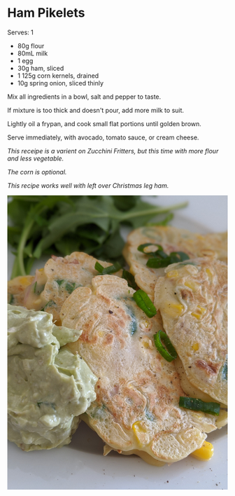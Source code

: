 # Ham Pikelets

Serves: 1

* 80g flour
* 80mL milk
* 1 egg
* 30g ham, sliced
* 1 125g corn kernels, drained
* 10g spring onion, sliced thinly

Mix all ingredients in a bowl, salt and pepper to taste. 

If mixture is too thick and doesn't pour, add more milk to suit.

Lightly oil a frypan, and cook small flat portions until golden brown. 

Serve immediately, with avocado, tomato sauce, or cream cheese.  

*This receipe is a varient on Zucchini Fritters, but this time with more flour and less vegetable.*

*The corn is optional.*

*This recipe works well with left over Christmas leg ham.*

![HamPikelets](../media/hampikelets.jpg)
